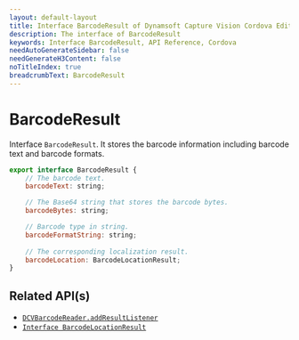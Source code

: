 ```yaml
---
layout: default-layout
title: Interface BarcodeResult of Dynamsoft Capture Vision Cordova Edition
description: The interface of BarcodeResult
keywords: Interface BarcodeResult, API Reference, Cordova
needAutoGenerateSidebar: false
needGenerateH3Content: false
noTitleIndex: true
breadcrumbText: BarcodeResult
---
```


# BarcodeResult

Interface `BarcodeResult`. It stores the barcode information including barcode text and barcode formats.

```js
export interface BarcodeResult {
    // The barcode text.
    barcodeText: string;

    // The Base64 string that stores the barcode bytes.
    barcodeBytes: string;

    // Barcode type in string.
    barcodeFormatString: string;
    
    // The corresponding localization result.
    barcodeLocation: BarcodeLocationResult;
}
```

## Related API(s)

- [`DCVBarcodeReader.addResultListener`](barcode-reader.md#addresultlistener)
- [`Interface BarcodeLocationResult`](interface-barcode-location-result.md)
